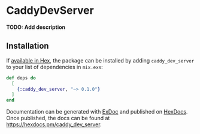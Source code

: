 # CaddyDevServer

**TODO: Add description**

## Installation

If [available in Hex](https://hex.pm/docs/publish), the package can be installed
by adding `caddy_dev_server` to your list of dependencies in `mix.exs`:

```elixir
def deps do
  [
    {:caddy_dev_server, "~> 0.1.0"}
  ]
end
```

Documentation can be generated with [ExDoc](https://github.com/elixir-lang/ex_doc)
and published on [HexDocs](https://hexdocs.pm). Once published, the docs can
be found at <https://hexdocs.pm/caddy_dev_server>.

